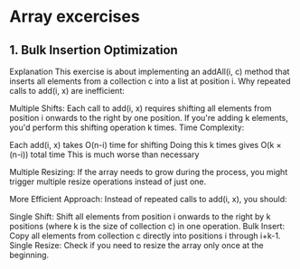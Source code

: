 # Array excercises

## 1. Bulk Insertion Optimization

Explanation
This exercise is about implementing an addAll(i, c) method that inserts all elements from a collection c into a list at position i.
Why repeated calls to add(i, x) are inefficient:

Multiple Shifts: Each call to add(i, x) requires shifting all elements from position i onwards to the right by one position. If you're adding k elements, you'd perform this shifting operation k times.
Time Complexity:

Each add(i, x) takes O(n-i) time for shifting
Doing this k times gives O(k × (n-i)) total time
This is much worse than necessary


Multiple Resizing: If the array needs to grow during the process, you might trigger multiple resize operations instead of just one.

More Efficient Approach:
Instead of repeated calls to add(i, x), you should:

Single Shift: Shift all elements from position i onwards to the right by k positions (where k is the size of collection c) in one operation.
Bulk Insert: Copy all elements from collection c directly into positions i through i+k-1.
Single Resize: Check if you need to resize the array only once at the beginning.


